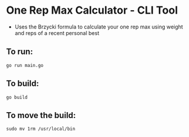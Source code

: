 # One Rep Max Calculator - CLI Tool

- Uses the Brzycki formula to calculate your one rep max using weight and reps of a recent personal best

## To run:

```
go run main.go
```

## To build:

```
go build
```

## To move the build:

```
sudo mv 1rm /usr/local/bin
```
